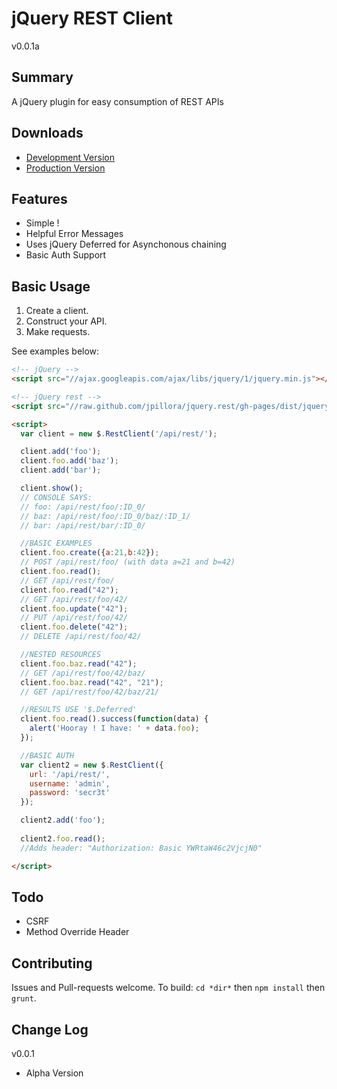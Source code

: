 jQuery REST Client
=====
v0.0.1a

Summary
---
A jQuery plugin for easy consumption of REST APIs

Downloads
---

* [Development Version](http://raw.github.com/jpillora/jquery.rest/gh-pages/dist/jquery.rest.js)
* [Production Version](http://raw.github.com/jpillora/jquery.rest/gh-pages/dist/jquery.rest.min.js)

Features
---
* Simple !
* Helpful Error Messages
* Uses jQuery Deferred for Asynchonous chaining
* Basic Auth Support

Basic Usage
---

1. Create a client.
2. Construct your API.
3. Make requests.

See examples below:

``` html
<!-- jQuery -->
<script src="//ajax.googleapis.com/ajax/libs/jquery/1/jquery.min.js"></script>

<!-- jQuery rest -->
<script src="//raw.github.com/jpillora/jquery.rest/gh-pages/dist/jquery.rest.min.js"></script>

<script>
  var client = new $.RestClient('/api/rest/');

  client.add('foo');
  client.foo.add('baz');
  client.add('bar');

  client.show();
  // CONSOLE SAYS:
  // foo: /api/rest/foo/:ID_0/
  // baz: /api/rest/foo/:ID_0/baz/:ID_1/
  // bar: /api/rest/bar/:ID_0/

  //BASIC EXAMPLES
  client.foo.create({a:21,b:42});
  // POST /api/rest/foo/ (with data a=21 and b=42)
  client.foo.read();
  // GET /api/rest/foo/
  client.foo.read("42");
  // GET /api/rest/foo/42/
  client.foo.update("42");
  // PUT /api/rest/foo/42/
  client.foo.delete("42");
  // DELETE /api/rest/foo/42/

  //NESTED RESOURCES
  client.foo.baz.read("42");
  // GET /api/rest/foo/42/baz/
  client.foo.baz.read("42", "21");
  // GET /api/rest/foo/42/baz/21/

  //RESULTS USE '$.Deferred'
  client.foo.read().success(function(data) {
    alert('Hooray ! I have: ' + data.foo);
  });

  //BASIC AUTH
  var client2 = new $.RestClient({
    url: '/api/rest/',
    username: 'admin',
    password: 'secr3t'
  });

  client2.add('foo');
  
  client2.foo.read();
  //Adds header: "Authorization: Basic YWRtaW46c2VjcjN0"

</script>
```

Todo
---
* CSRF
* Method Override Header

Contributing
---
Issues and Pull-requests welcome. To build: `cd *dir*` then `npm install` then `grunt`.

Change Log
---

v0.0.1

* Alpha Version
